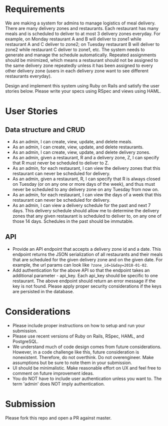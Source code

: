 # Requirements

We are making a system for admins to manage logistics of meal delivery. There are many delivery zones and restaurants. Each restaurant has many meals and is scheduled to deliver to at most 3 delivery zones everyday. For example, on Monday restaurant A and B will deliver to zone1 while restaurant A and C deliver to zone2; on Tuesday restaurant B will deliver to zone2 while restaurant C deliver to zone1, etc. The system needs to generate and manage the schedule automatically. Repeated assignments should be minimized, which means a restaurant should not be assigned to the same delivery zone repeatedly unless it has been assigned to every other delivery zone (users in each delivery zone want to see different restaurants everyday).

Design and implement this system using Ruby on Rails and satisfy the user stories below. Please write your specs using RSpec and views using HAML.

# User Stories

## Data structure and CRUD

* As an admin, I can create, view, update, and delete meals.
* As an admin, I can create, view, update, and delete restaurants.
* As an admin, I can create, view, update, and delete delivery zones.
* As an admin, given a restaurant, R and a delivery zone, Z, I can specify that R must never be scheduled to deliver to Z.
* As an admin, for each restaurant, I can view the delivery zones that this restaurant can never be scheduled for delivery.
* As an admin, given a restaurant, R, I can specify that R is always closed on Tuesday (or on any one or more days of the week), and thus must never be scheduled to any delivery zone on any Tuesday from now on.
* As an admin, for each restaurant, I can view the days of a week that this restaurant can never be scheduled for delivery.
* As an admin, I can view a delivery schedule for the past and next 7 days. This delivery schedule should allow me to determine the delivery zones that any given restaurant is scheduled to deliver to, on any one of those 14 days. Schedules in the past should be immutable.

## API

* Provide an API endpoint that accepts a delivery zone id and a date. This endpoint returns the JSON serialization of all restaurants and their meals that are scheduled for the given delivery zone and on the given date. For example, the url params can look like `?zone_id=1&day=2018-01-02`.
* Add authentication for the above API so that the endpoint takes an additional parameter - api_key. Each api_key should be specific to one restaurant. The above endpoint should return an error message if the key is not found. Please apply proper security considerations if the keys are persisted in the database.

# Considerations

* Please include proper instructions on how to setup and run your submission.
* Please use recent versions of Ruby on Rails, RSpec, HAML, and PostgreSQL.
* We understand much of code design comes from future considerations. However, in a code challenge like this, future consideration is nonexistent. Therefore, do not overthink. Do not overengineer. Make assumptions but be sure to note them in your submission.
* UI should be minimalistic. Make reasonable effort on UX and feel free to comment on future improvement ideas.
* You do NOT have to include user authentication unless you want to. The term 'admin' does NOT imply authentication.

# Submission

Please fork this repo and open a PR against master.
